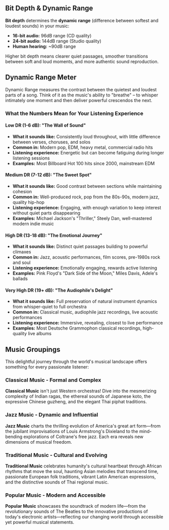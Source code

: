 ## Bit Depth & Dynamic Range
**Bit depth** determines the **dynamic range** (difference between softest and loudest sounds) in your music:

 - **16-bit audio:** 96dB range (CD quality)
 - **24-bit audio:** 144dB range (Studio quality)
 - **Human hearing:** ~90dB range

Higher bit depth means clearer quiet passages, smoother transitions between soft and loud moments, and more authentic sound reproduction.

## Dynamic Range Meter
Dynamic Range measures the contrast between the quietest and loudest parts of a song. Think of it as the music's ability to "breathe" – to whisper intimately one moment and then deliver powerful crescendos the next.

### What the Numbers Mean for Your Listening Experience

#### Low DR (1-6 dB): "The Wall of Sound"
    
 - **What it sounds like:** Consistently loud throughout, with little difference between verses, choruses, and solos
 - **Common in:** Modern pop, EDM, heavy metal, commercial radio hits
 - **Listening experience:** Energetic but can become fatiguing during longer listening sessions
 - **Examples:** Most Billboard Hot 100 hits since 2000, mainstream EDM

#### Medium DR (7-12 dB): "The Sweet Spot"
    
 - **What it sounds like:** Good contrast between sections while maintaining cohesion
 - **Common in:** Well-produced rock, pop from the 80s-90s, modern jazz, quality hip-hop
 - **Listening experience:** Engaging, with enough variation to keep interest without quiet parts disappearing
 - **Examples:** Michael Jackson's "Thriller," Steely Dan, well-mastered modern indie music

#### High DR (13-18 dB): "The Emotional Journey"

 - **What it sounds like:** Distinct quiet passages building to powerful climaxes
 - **Common in:** Jazz, acoustic performances, film scores, pre-1980s rock and soul
 - **Listening experience:** Emotionally engaging, rewards active listening
 - **Examples:** Pink Floyd's "Dark Side of the Moon," Miles Davis, Adele's ballads

#### Very High DR (19+ dB): "The Audiophile's Delight"

 - **What it sounds like:** Full preservation of natural instrument dynamics from whisper-quiet to full orchestra
 - **Common in:** Classical music, audiophile jazz recordings, live acoustic performances
 - **Listening experience:** Immersive, revealing, closest to live performance
 - **Examples:** Most Deutsche Grammophon classical recordings, high-quality live albums

## Music Groupings

This delightful journey through the world's musical landscape offers something for every passionate listener:

### Classical Music - Formal and Complex

**Classical Music** isn't just Western orchestras! Dive into the mesmerizing complexity of Indian ragas, the ethereal sounds of Japanese koto, the expressive Chinese guzheng, and the elegant Thai piphat traditions.

### Jazz Music - Dynamic and Influential

**Jazz Music** charts the thrilling evolution of America's great art form—from the jubilant improvisations of Louis Armstrong's Dixieland to the mind-bending explorations of Coltrane's free jazz. Each era reveals new dimensions of musical freedom.

### Traditional Music - Cultural and Evolving

**Traditional Music** celebrates humanity's cultural heartbeat through African rhythms that move the soul, haunting Asian melodies that transcend time, passionate European folk traditions, vibrant Latin American expressions, and the distinctive sounds of Thai regional music.

### Popular Music - Modern and Accessible

**Popular Music** showcases the soundtrack of modern life—from the revolutionary sounds of The Beatles to the innovative productions of today's electronic artists—reflecting our changing world through accessible yet powerful musical statements.

